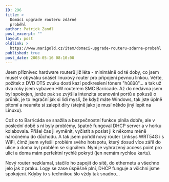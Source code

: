 ```yaml
---
ID: 296
title: >
  Domácí upgrade routeru zdárně
  proběhl
author: Patrick Zandl
post_excerpt: ""
layout: post
oldlink: >
  https://www.marigold.cz/item/domaci-upgrade-routeru-zdarne-probehl
published: true
post_date: 2003-05-16 08:10:00
---
```

<p>
Jsem příznivec hardware routerů již léta - minimálně od té doby, co jsem musel v obýváku snášet linuxový router pro připojení pevnou linkou. Věřte, požitek z DVD DTS zvuku dosti kazí podkreslení tónem "hůůůů"... a tak už dva roky jsem vybaven HW routerem SMC Barricade. Až do nedávna jsem byl spokojen, jenže pak se zvýšila intenzita scanování portů a pokusů o průnik, je to legrační jak si lidi myslí, že když máte Windows, tak jste úplně pitomí a neumíte si zalepit díry (stejně jako je musí někdo jiný lepit na Linuxu).</p>

<p>
Což o to Barricáda se snažila a bezpečnostní funkce plnila dobře, ale v poslední době s ní byly problémy, špatně fungoval DHCP server a v horku kolabovala. Přišel čas ji vyměnit, vyčistit a poslat ji k někomu méně náročnému do důchodu. A tak jsem pořídil nový router Linksys WRT54G i s WiFi, čímž jsem vyřešil problém svého hotspotu, který dosud více zářil do ulice a doma byl problém se signálem. Nyní je vyhrazený access point pro ulici a doma mám perfektní rychlé pokrytí (jen nemám rychlou kartu).</p>

<p>
Nový router nezklamal, stačilo ho zapojit do sítě, do ethernetu a všechno jelo jak z praku. Logy se zase úspěšně plní, DHCP funguje a všichni jsme spokojeni. Kdyby to s technikou šlo vždy tak snadno...</p>

